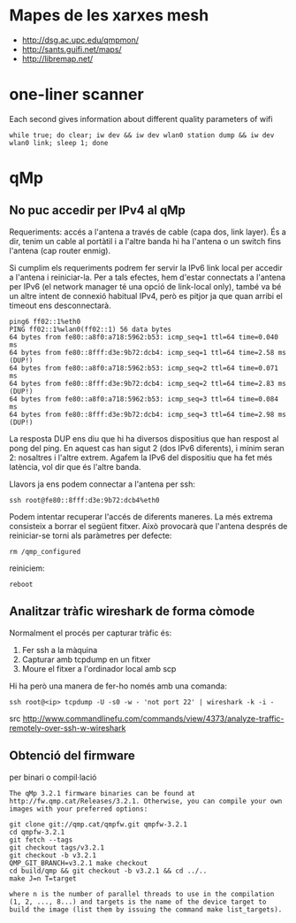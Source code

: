 # Mapes de les xarxes mesh

- http://dsg.ac.upc.edu/qmpmon/
- http://sants.guifi.net/maps/
- http://libremap.net/

# one-liner scanner

Each second gives information about different quality parameters of wifi

    while true; do clear; iw dev && iw dev wlan0 station dump && iw dev wlan0 link; sleep 1; done

# qMp

## No puc accedir per IPv4 al qMp

Requeriments: accés a l'antena a través de cable (capa dos, link layer). És a dir, tenim un cable al portàtil i a l'altre banda hi ha l'antena o un switch fins l'antena (cap router enmig).

Si cumplim els requeriments podrem fer servir la IPv6 link local per accedir a l'antena i reiniciar-la. Per a tals efectes, hem d'estar connectats a l'antena per IPv6 (el network manager té una opció de link-local only), també va bé un altre intent de connexió habitual IPv4, però es pitjor ja que quan arribi el timeout ens desconnectarà.

```
ping6 ff02::1%eth0
PING ff02::1%wlan0(ff02::1) 56 data bytes
64 bytes from fe80::a8f0:a718:5962:b53: icmp_seq=1 ttl=64 time=0.040 ms
64 bytes from fe80::8fff:d3e:9b72:dcb4: icmp_seq=1 ttl=64 time=2.58 ms (DUP!)
64 bytes from fe80::a8f0:a718:5962:b53: icmp_seq=2 ttl=64 time=0.071 ms
64 bytes from fe80::8fff:d3e:9b72:dcb4: icmp_seq=2 ttl=64 time=2.83 ms (DUP!)
64 bytes from fe80::a8f0:a718:5962:b53: icmp_seq=3 ttl=64 time=0.084 ms
64 bytes from fe80::8fff:d3e:9b72:dcb4: icmp_seq=3 ttl=64 time=2.98 ms (DUP!)
```

La resposta DUP ens diu que hi ha diversos dispositius que han respost al pong del ping. En aquest cas han sigut 2 (dos IPv6 diferents), i mínim seran 2: nosaltres i l'altre extrem. Agafem la IPv6 del dispositiu que ha fet més latència, vol dir que és l'altre banda.

Llavors ja ens podem connectar a l'antena per ssh:

`ssh root@fe80::8fff:d3e:9b72:dcb4%eth0`

Podem intentar recuperar l'accés de diferents maneres. La més extrema consisteix a borrar el següent fitxer. Això provocarà que l'antena després de reiniciar-se torni als paràmetres per defecte:

`rm /qmp_configured`

reiniciem:

`reboot`

## Analitzar tràfic wireshark de forma còmode

Normalment el procés per capturar tràfic és:

1. Fer ssh a la màquina
2. Capturar amb tcpdump en un fitxer
3. Moure el fitxer a l'ordinador local amb scp

Hi ha però una manera de fer-ho només amb una comanda:

`ssh root@<ip> tcpdump -U -s0 -w - 'not port 22' | wireshark -k -i -`

src http://www.commandlinefu.com/commands/view/4373/analyze-traffic-remotely-over-ssh-w-wireshark

## Obtenció del firmware

per binari o compil·lació

```
The qMp 3.2.1 firmware binaries can be found at http://fw.qmp.cat/Releases/3.2.1. Otherwise, you can compile your own images with your preferred options:

git clone git://qmp.cat/qmpfw.git qmpfw-3.2.1
cd qmpfw-3.2.1
git fetch --tags
git checkout tags/v3.2.1
git checkout -b v3.2.1
QMP_GIT_BRANCH=v3.2.1 make checkout
cd build/qmp && git checkout -b v3.2.1 && cd ../..
make J=n T=target

where n is the number of parallel threads to use in the compilation (1, 2, ..., 8...) and targets is the name of the device target to build the image (list them by issuing the command make list_targets).
```
